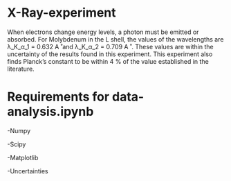 # X-Ray-experiment

When electrons change energy levels, a photon must be emitted or absorbed. For Molybdenum in the L shell, the values of the wavelengths are λ_K_α_1 = 0.632 A ̊ and λ_K_α_2 = 0.709 A ̊ . These values are within the uncertainty of the results found in this experiment. This experiment also finds Planck’s constant to be within 4 % of the value established in the literature.

# Requirements for data-analysis.ipynb

-Numpy

-Scipy

-Matplotlib

-Uncertainties
